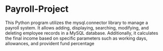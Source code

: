 # Payroll-Project
This Python program utilizes the mysql.connector library to manage a payroll system. It allows adding, displaying, searching, modifying, and deleting employee records in a MySQL database. Additionally, it calculates the final income based on specific parameters such as working days, allowances, and provident fund percentage

